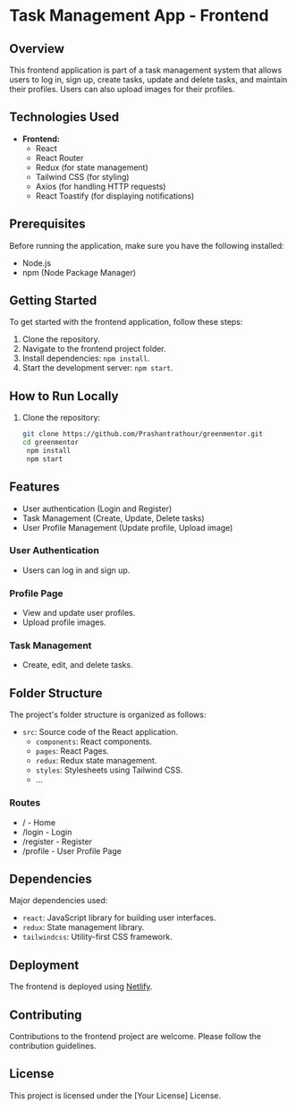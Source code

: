 # Task Management App - Frontend

## Overview

This frontend application is part of a task management system that allows users to log in, sign up, create tasks, update and delete tasks, and maintain their profiles. Users can also upload images for their profiles.

## Technologies Used

- **Frontend:**
  - React
  - React Router
  - Redux (for state management)
  - Tailwind CSS (for styling)
  - Axios (for handling HTTP requests)
  - React Toastify (for displaying notifications)

## Prerequisites

Before running the application, make sure you have the following installed:

- Node.js
- npm (Node Package Manager)

## Getting Started

To get started with the frontend application, follow these steps:

1. Clone the repository.
2. Navigate to the frontend project folder.
3. Install dependencies: `npm install`.
4. Start the development server: `npm start`.
## How to Run Locally

1. Clone the repository:

   ```bash
   git clone https://github.com/Prashantrathour/greenmentor.git
   cd greenmentor
    npm install
    npm start


## Features
 - User authentication (Login and Register)
 - Task Management (Create, Update, Delete tasks)
 - User Profile Management (Update profile, Upload image)
### User Authentication

- Users can log in and sign up.

### Profile Page

- View and update user profiles.
- Upload profile images.

### Task Management

- Create, edit, and delete tasks.

## Folder Structure

The project's folder structure is organized as follows:

- `src`: Source code of the React application.
  - `components`: React components.
  - `pages`: React Pages.
  - `redux`: Redux state management.
  - `styles`: Stylesheets using Tailwind CSS.
  - ...
### Routes
  - / - Home
  - /login - Login
  - /register - Register
  - /profile - User Profile Page
## Dependencies

Major dependencies used:

- `react`: JavaScript library for building user interfaces.
- `redux`: State management library.
- `tailwindcss`: Utility-first CSS framework.

## Deployment

The frontend is deployed using [Netlify](https://www.netlify.com/).

## Contributing

Contributions to the frontend project are welcome. Please follow the contribution guidelines.

## License

This project is licensed under the [Your License] License.
